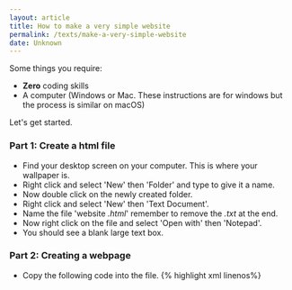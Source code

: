 ```yaml
---
layout: article
title: How to make a very simple website
permalink: /texts/make-a-very-simple-website
date: Unknown
---
```

Some things you require:
- **Zero** coding skills
- A computer (Windows or Mac. These instructions are for windows but the process is similar on macOS)

Let's get started.

### Part 1: Create a html file

- Find your desktop screen on your computer. This is where your wallpaper is.
- Right click and select 'New' then 'Folder' and type to give it a name.
- Now double click on the newly created folder.
- Right click and select 'New' then 'Text Document'.
- Name the file 'website _.html_' remember to remove the _.txt_ at the end.
- Now right click on the file and select 'Open with' then 'Notepad'.
- You should see a blank large text box.

### Part 2: Creating a webpage

- Copy the following code into the file.
{% highlight xml linenos%}
<!DOCTYPE html>
<html>
  <head>
    <title>My Website<title>
  </head>
  <body>
    
  </body>
 </html>
{% endhighlight %}
- Save the file by doing Ctrl+S or File > Save
- Find your folder on the desktop, open it and open the _website.html_ in the browser by double clicking on it. You will see a blank screen. That's because we havn't put any content in it.

### Part 3: Adding content

Whatever is inside the `<body` and `</body>` is what appears on the page.

{% highlight xml linenos%}
<body>
  -What appears on the page-
</body>
{% endhighlight %}
    
- Add a heading by adding the following code to the `<body>`
{% highlight xml linenos%}
    <h1>Hello Everyone!</h1>
{% endhighlight %}
- Save and then go to the browser and press the refresh button. You should see something like this.
    
<div style="background-color: white; font-family: serif; padding: 10px; color: black;">
  <h1>Hello Everyone!</h1>
</div>
    
- Copy this code:
{% highlight xml linenos%}
    <h1>Hello Everyone!</h1>
    <h2>Hello Everyone!</h2>
    <h3>Hello Everyone!</h3>
    <h4>Hello Everyone!</h4>
    <p>Hello Everyone!</p>
{% endhighlight %}
- and you should see this:
<div style="background-color: white; font-family: serif; padding: 10px; color: black;">
  <h1>Hello Everyone!</h1>
    <h2>Hello Everyone!</h2>
    <h3>Hello Everyone!</h3>
    <h4>Hello Everyone!</h4>
    <p>Hello Everyone!</p>
</div>

